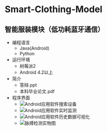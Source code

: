 Smart-Clothing-Model
===

智能服装模块（低功耗蓝牙通信）
---

* 编程语言
   * Java(Android) 
   * Python
* 运行环境
   * 树莓派2 
   * Android 4.2以上
* 简介 
   * 答辩.ppt
   * 本科毕业论文.pdf
* 程序界面    
   * ![](https://github.com/HQlin/SmartClothingModel/tree/master/pic/Android应用软件搜索设备.png "Android应用软件搜索设备")
   * ![](https://github.com/HQlin/SmartClothingModel/tree/master/pic/Android应用软件实时监测.png "Android应用软件实时监测")
   * ![](https://github.com/HQlin/SmartClothingModel/tree/master/pic/Android应用软件历史数据可视化.png "Android应用软件历史数据可视化")
   * ![](https://github.com/HQlin/SmartClothingModel/tree/master/pic/脉搏检测实物图.png "脉搏检测实物图")